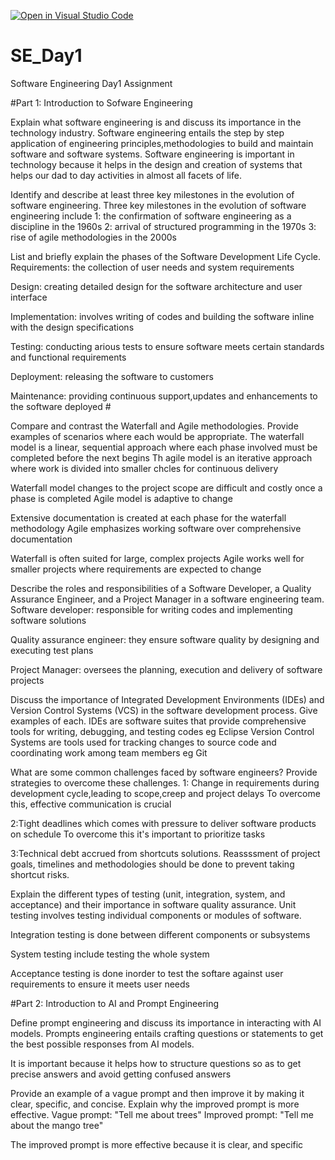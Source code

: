 [![Open in Visual Studio Code](https://classroom.github.com/assets/open-in-vscode-2e0aaae1b6195c2367325f4f02e2d04e9abb55f0b24a779b69b11b9e10269abc.svg)](https://classroom.github.com/online_ide?assignment_repo_id=15613065&assignment_repo_type=AssignmentRepo)
# SE_Day1
Software Engineering Day1 Assignment

#Part 1: Introduction to Sofware Engineering 

Explain what software engineering is and discuss its importance in the technology industry.
Software engineering entails the step by step application of engineering principles,methodologies to build and maintain software and software systems.
Software engineering is important in technology because it helps in the design and creation of systems that helps our dad to day activities in almost all facets of life.

Identify and describe at least three key milestones in the evolution of software engineering.
Three key milestones in the evolution of software engineering include
1: the confirmation of software engineering as a discipline in the 1960s
2: arrival of structured programming in the 1970s
3: rise of agile methodologies in the 2000s


List and briefly explain the phases of the Software Development Life Cycle.
Requirements: the collection of user needs and system requirements 

Design: creating detailed design for the software architecture and user interface

Implementation: involves writing of codes and building the software inline with the design specifications 

Testing: conducting arious tests to ensure software meets certain standards and functional requirements 

Deployment: releasing the software to customers 

Maintenance: providing continuous support,updates and enhancements to the software deployed #


Compare and contrast the Waterfall and Agile methodologies. Provide examples of scenarios where each would be appropriate.
The waterfall model is a linear, sequential approach where each phase involved must be completed before the next begins 
Th agile model is an iterative approach where work is divided into smaller chcles for continuous delivery 

Waterfall model changes to the project scope are difficult and costly once a phase is completed 
Agile model is adaptive to change 

Extensive documentation is created at each phase for the waterfall methodology 
Agile emphasizes working software over comprehensive documentation 

Waterfall is often suited for large, complex projects
Agile works well for smaller projects where requirements are expected to change

Describe the roles and responsibilities of a Software Developer, a Quality Assurance Engineer, and a Project Manager in a software engineering team.
Software developer: responsible for writing codes and implementing software solutions

Quality assurance engineer: they ensure software quality by designing and executing test plans

Project Manager: oversees the planning, execution and delivery of software projects

Discuss the importance of Integrated Development Environments (IDEs) and Version Control Systems (VCS) in the software development process. Give examples of each.
IDEs are software suites that provide comprehensive tools for writing, debugging, and testing codes eg Eclipse
Version Control Systems are tools used for tracking changes to source code and coordinating work among team members eg Git

What are some common challenges faced by software engineers? Provide strategies to overcome these challenges.
1: Change in requirements during development cycle,leading to scope,creep and project delays
To overcome this, effective communication is crucial

2:Tight deadlines which comes with pressure to deliver software products on schedule 
To overcome this it's important to prioritize tasks

3:Technical debt accrued from shortcuts solutions.
Reassssment of project goals, timelines and methodologies should be done to prevent taking shortcut risks.



Explain the different types of testing (unit, integration, system, and acceptance) and their importance in software quality assurance.
Unit testing involves testing individual components or modules of software.

Integration testing is done between different components or subsystems 

System testing include testing the whole system

Acceptance testing is done inorder to test the softare against user requirements to ensure it meets user needs


#Part 2: Introduction to AI and Prompt Engineering


Define prompt engineering and discuss its importance in interacting with AI models.
Prompts engineering entails crafting questions or statements to get the best possible responses from AI models.

It is important because it helps how to structure questions so as to get precise answers and avoid getting confused answers 


Provide an example of a vague prompt and then improve it by making it clear, specific, and concise. Explain why the improved prompt is more effective.
Vague prompt: "Tell me about trees"
Improved prompt: "Tell me about the mango tree"

The improved prompt is more effective because it is clear, and specific 
